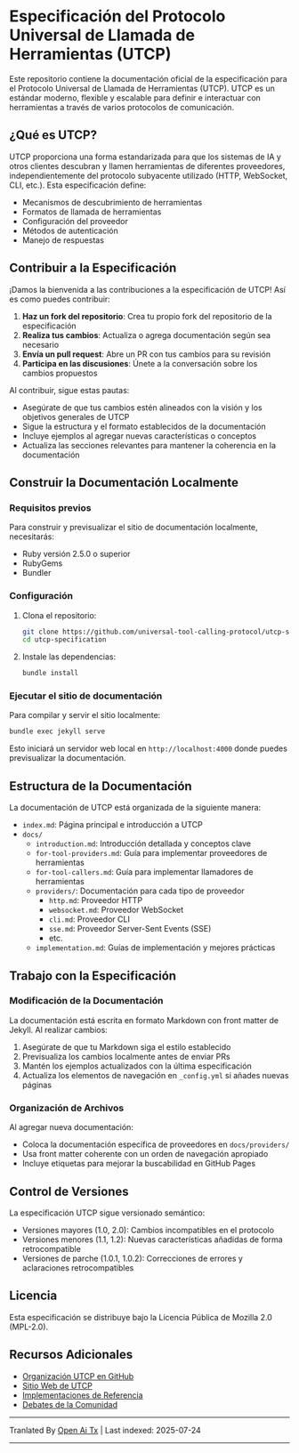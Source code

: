 # Especificación del Protocolo Universal de Llamada de Herramientas (UTCP)

Este repositorio contiene la documentación oficial de la especificación para el Protocolo Universal de Llamada de Herramientas (UTCP). UTCP es un estándar moderno, flexible y escalable para definir e interactuar con herramientas a través de varios protocolos de comunicación.

## ¿Qué es UTCP?

UTCP proporciona una forma estandarizada para que los sistemas de IA y otros clientes descubran y llamen herramientas de diferentes proveedores, independientemente del protocolo subyacente utilizado (HTTP, WebSocket, CLI, etc.). Esta especificación define:

- Mecanismos de descubrimiento de herramientas
- Formatos de llamada de herramientas
- Configuración del proveedor
- Métodos de autenticación
- Manejo de respuestas

## Contribuir a la Especificación

¡Damos la bienvenida a las contribuciones a la especificación de UTCP! Así es como puedes contribuir:

1. **Haz un fork del repositorio**: Crea tu propio fork del repositorio de la especificación
2. **Realiza tus cambios**: Actualiza o agrega documentación según sea necesario
3. **Envía un pull request**: Abre un PR con tus cambios para su revisión
4. **Participa en las discusiones**: Únete a la conversación sobre los cambios propuestos

Al contribuir, sigue estas pautas:

- Asegúrate de que tus cambios estén alineados con la visión y los objetivos generales de UTCP
- Sigue la estructura y el formato establecidos de la documentación
- Incluye ejemplos al agregar nuevas características o conceptos
- Actualiza las secciones relevantes para mantener la coherencia en la documentación

## Construir la Documentación Localmente

### Requisitos previos

Para construir y previsualizar el sitio de documentación localmente, necesitarás:

- Ruby versión 2.5.0 o superior
- RubyGems
- Bundler

### Configuración

1. Clona el repositorio:
   ```bash
   git clone https://github.com/universal-tool-calling-protocol/utcp-specification.git
   cd utcp-specification
   ```
2. Instale las dependencias:

   ```bash
   bundle install
   ```
### Ejecutar el sitio de documentación

Para compilar y servir el sitio localmente:


```bash
bundle exec jekyll serve
```
Esto iniciará un servidor web local en `http://localhost:4000` donde puedes previsualizar la documentación.

## Estructura de la Documentación

La documentación de UTCP está organizada de la siguiente manera:

- `index.md`: Página principal e introducción a UTCP
- `docs/`
  - `introduction.md`: Introducción detallada y conceptos clave
  - `for-tool-providers.md`: Guía para implementar proveedores de herramientas
  - `for-tool-callers.md`: Guía para implementar llamadores de herramientas
  - `providers/`: Documentación para cada tipo de proveedor
    - `http.md`: Proveedor HTTP
    - `websocket.md`: Proveedor WebSocket
    - `cli.md`: Proveedor CLI
    - `sse.md`: Proveedor Server-Sent Events (SSE)
    - etc.
  - `implementation.md`: Guías de implementación y mejores prácticas

## Trabajo con la Especificación

### Modificación de la Documentación

La documentación está escrita en formato Markdown con front matter de Jekyll. Al realizar cambios:

1. Asegúrate de que tu Markdown siga el estilo establecido
2. Previsualiza los cambios localmente antes de enviar PRs
3. Mantén los ejemplos actualizados con la última especificación
4. Actualiza los elementos de navegación en `_config.yml` si añades nuevas páginas

### Organización de Archivos

Al agregar nueva documentación:

- Coloca la documentación específica de proveedores en `docs/providers/`
- Usa front matter coherente con un orden de navegación apropiado
- Incluye etiquetas para mejorar la buscabilidad en GitHub Pages

## Control de Versiones

La especificación UTCP sigue versionado semántico:

- Versiones mayores (1.0, 2.0): Cambios incompatibles en el protocolo
- Versiones menores (1.1, 1.2): Nuevas características añadidas de forma retrocompatible
- Versiones de parche (1.0.1, 1.0.2): Correcciones de errores y aclaraciones retrocompatibles

## Licencia

Esta especificación se distribuye bajo la Licencia Pública de Mozilla 2.0 (MPL-2.0).

## Recursos Adicionales

- [Organización UTCP en GitHub](https://github.com/universal-tool-calling-protocol)
- [Sitio Web de UTCP](https://utcp.io)
- [Implementaciones de Referencia](https://github.com/universal-tool-calling-protocol/python-utcp)
- [Debates de la Comunidad](https://github.com/universal-tool-calling-protocol/utcp-specification/discussions)



---

Tranlated By [Open Ai Tx](https://github.com/OpenAiTx/OpenAiTx) | Last indexed: 2025-07-24

---